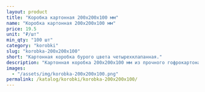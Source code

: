 ```yaml
---
layout: product
title: "Коробка картонная 200х200х100 мм"
name: "Коробка картонная 200х200х100 мм"
price: 19.5
unit: "₽/шт"
min_qty: "100 шт"
category: "korobki"
slug: "korobka-200x200x100"
short: "Картонная коробка бурого цвета четырехклапанная."
description: "Картонная коробка 200х200х100 мм из прочного гофрокартона для упаковки и отправки товаров. Купить коробки оптом в Екатеринбурге с доставкой по всей России."
images:
  - "/assets/img/korobka-200x200x100.png"
permalink: /katalog/korobki/korobka-200x200x100/
---
```


